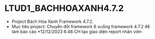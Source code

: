# LTUD1_BACHHOAXANH4.7.2
- Project Bách Hóa Xanh Framework 4.7.2. 
- Mục tiêu project: Chuyển đổi framework 6 xuống framework 4.7.2 để làm báo cáo
*12/12/2023 6:46 CH tạo giao diện report nhân viên
  
